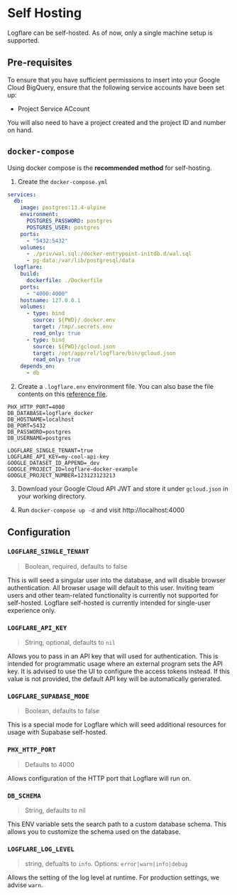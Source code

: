 # Self Hosting

Logflare can be self-hosted. As of now, only a single machine setup is supported.

## Pre-requisites

To ensure that you have sufficient permissions to insert into your Google Cloud BigQuery, ensure that the following service accounts have been set up:

- Project Service ACcount

You will also need to have a project created and the project ID and number on hand.

## `docker-compose`

Using docker compose is the **recommended method** for self-hosting.

1. Create the `docker-compose.yml`

```yaml
services:
  db:
    image: postgres:13.4-alpine
    environment:
      POSTGRES_PASSWORD: postgres
      POSTGRES_USER: postgres
    ports:
      - "5432:5432"
    volumes:
      - ./priv/wal.sql:/docker-entrypoint-initdb.d/wal.sql
      - pg-data:/var/lib/postgresql/data
  logflare:
    build:
      dockerfile: ./Dockerfile
    ports:
      - "4000:4000"
    hostname: 127.0.0.1
    volumes:
      - type: bind
        source: ${PWD}/.docker.env
        target: /tmp/.secrets.env
        read_only: true
      - type: bind
        source: ${PWD}/gcloud.json
        target: /opt/app/rel/logflare/bin/gcloud.json
        read_only: true
    depends_on:
      - db
```

2. Create a `.logflare.env` environment file. You can also base the file contents on this [reference file](https://github.com/Logflare/logflare/blob/master/.docker.env).

```text
PHX_HTTP_PORT=4000
DB_DATABASE=logflare_docker
DB_HOSTNAME=localhost
DB_PORT=5432
DB_PASSWORD=postgres
DB_USERNAME=postgres

LOGFLARE_SINGLE_TENANT=true
LOGFLARE_API_KEY=my-cool-api-key
GOOGLE_DATASET_ID_APPEND=_dev
GOOGLE_PROJECT_ID=logflare-docker-example
GOOGLE_PROJECT_NUMBER=123123123213
```

3. Download your Google Cloud API JWT and store it under `gcloud.json` in your working directory.

4. Run `docker-compose up -d` and visit http://localhost:4000

## Configuration

### `LOGFLARE_SINGLE_TENANT`

> Boolean, required, defaults to false

This is will seed a singular user into the database, and will disable browser authentication. All browser usage will default to this user. Inviting team users and other team-related functionality is currently not supported for self-hosted. Logflare self-hosted is currently intended for single-user experience only.

### `LOGFLARE_API_KEY`

> String, optional, defaults to `nil`

Allows you to pass in an API key that will used for authentication. This is intended for programmatic usage where an external program sets the API key. It is advised to use the UI to configure the access tokens instead. If this value is not provided, the default API key will be automatically generated.

### `LOGFLARE_SUPABASE_MODE`

> Boolean, defaults to false

This is a special mode for Logflare which will seed additional resources for usage with Supabase self-hosted.

### `PHX_HTTP_PORT`

> Defaults to 4000

Allows configuration of the HTTP port that Logflare will run on.

### `DB_SCHEMA`

> String, defaults to nil

This ENV variable sets the search path to a custom database schema. This allows you to customize the schema used on the database.

### `LOGFLARE_LOG_LEVEL`

> string, defualts to `info`. Options: `error|warn|info|debug`

Allows the setting of the log level at runtime. For production settings, we advise `warn`.
